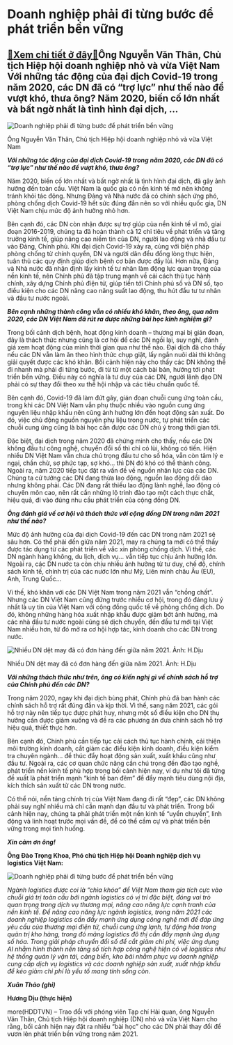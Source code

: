 Doanh nghiệp phải đi từng bước để phát triển bền vững
=====================================================

[:gift:Xem chi tiết ở đây:gift:](https://hddtvn.com/doanh-nghiep-phai-di-tung-buoc-de-phat-trien-ben-vung/)Ông Nguyễn Văn Thân, Chủ tịch Hiệp hội doanh nghiệp nhỏ và vừa Việt Nam Với những tác động của đại dịch Covid-19 trong năm 2020, các DN đã có “trợ lực” như thế nào để vượt khó, thưa ông? Năm 2020, biến cố lớn nhất và bất ngờ nhất là tình hình đại dịch, …
--------------------------------------------------------------------------------------------------------------------------------------------------------------------------------------------------------------------------------------------------------------





![Doanh nghiệp phải đi từng bước để phát triển bền vững](https://hddtvn.com/wp-content/uploads/2021/01/4932_24-4727_IMG_6404.jpg "Doanh nghiệp phải đi từng bước để phát triển bền vững")


Ông Nguyễn Văn Thân, Chủ tịch Hiệp hội doanh nghiệp nhỏ và vừa Việt Nam



***Với những tác động của đại dịch Covid-19 trong năm 2020, các DN đã có “trợ lực” như thế nào để vượt khó, thưa ông?***


Năm 2020, biến cố lớn nhất và bất ngờ nhất là tình hình đại dịch, đã gây ảnh hưởng đến toàn cầu. Việt Nam là quốc gia có nền kinh tế mở nên không tránh khỏi tác động. Nhưng Đảng và Nhà nước đã có chính sách ứng phó, phòng chống dịch Covid-19 hết sức đúng đắn nên so với nhiều quốc gia, DN Việt Nam chịu mức độ ảnh hưởng nhỏ hơn.


Bên cạnh đó, các DN còn nhận được sự trợ giúp của nền kinh tế vĩ mô, giai đoạn 2016-2019, chúng ta đã hoàn thành cả 12 chỉ tiêu về phát triển và tăng trưởng kinh tế, giúp nâng cao niềm tin của DN, người lao động và nhà đầu tư vào Đảng, Chính phủ. Khi đại dịch Covid-19 xảy ra, cùng với biện pháp phòng chống từ chính quyền, DN và người dân đều đồng lòng thực hiện, tuân thủ các quy định giúp dịch bệnh cơ bản được đẩy lùi. Hơn nữa, Đảng và Nhà nước đã nhận định lấy kinh tế tư nhân làm động lực quan trọng của nền kinh tế, nên Chính phủ đã tập trung mạnh về cải cách thủ tục hành chính, xây dựng Chính phủ điện tử, giúp tiến tới Chính phủ số và DN số, tạo điều kiện cho các DN nâng cao năng suất lao động, thu hút đầu tư tư nhân và đầu tư nước ngoài.


***Bên cạnh những thành công vẫn có nhiều khó khăn, theo ông, qua năm 2020, các DN Việt Nam đã rút ra được những bài học kinh nghiệm gì?***


Trong bối cảnh dịch bệnh, hoạt động kinh doanh – thương mại bị gián đoạn, đây là thách thức nhưng cũng là cơ hội để các DN ngồi lại, suy nghĩ, đánh giá xem hoạt động của mình thời gian qua như thế nào. Đại dịch đã cho thấy nếu các DN vẫn làm ăn theo hình thức chụp giật, lấy ngắn nuôi dài thì không giải quyết được các khó khăn. Bối cảnh hiện này cho thấy các DN không thể đi nhanh mà phải đi từng bước, đi từ từ một cách bài bản, hướng tới phát triển bền vững. Điều này có nghĩa là tư duy của các DN, người lãnh đạo DN phải có sự thay đổi theo xu thế hội nhập và các tiêu chuẩn quốc tế.


Bên cạnh đó, Covid-19 đã làm đứt gãy, gián đoạn chuỗi cung ứng toàn cầu, trong khi các DN Việt Nam vẫn phụ thuộc nhiều vào nguồn cung ứng nguyên liệu nhập khẩu nên cũng ảnh hưởng lớn đến hoạt động sản xuất. Do đó, việc chủ động nguồn nguyên phụ liệu trong nước, tự phát triển các chuỗi cung ứng cũng là bài học cần được các DN chú ý trong thời gian tới.


Đặc biệt, đại dịch trong năm 2020 đã chứng minh cho thấy, nếu các DN không đầu tư công nghệ, chuyển đổi số thì chỉ có lùi, không có tiến. Hiện nhiều DN Việt Nam vẫn chưa chú trọng đầu tư cho số hóa, vẫn còn tâm lý e ngại, chần chừ, sợ phức tạp, sợ khó… thì DN đó khó có thể thành công. Ngoài ra, năm 2020 tiếp tục đặt ra vấn đề về nguồn nhân lực của các DN. Chúng ta cứ tưởng các DN đang thừa lao động, nguồn lao động dồi dào nhưng không phải. Các DN đang rất thiếu lao động lành nghề, lao động có chuyên môn cao, nên rất cần những lộ trình đào tạo một cách thực chất, hiệu quả, đi vào đúng nhu cầu phát triển của cộng đồng DN.


***Ông đánh giá về cơ hội và thách thức với cộng đồng DN trong năm 2021 như thế nào?***


Mức độ ảnh hưởng của đại dịch Covid-19 đến các DN trong năm 2021 sẽ sâu hơn. Có thể phải đến giữa năm 2021, may ra chúng ta mới có thể thấy được tác dụng từ các phát triển về vắc xin phòng chống dịch. Vì thế, các DN ngành hàng không, du lịch, dịch vụ… vẫn tiếp tục chịu ảnh hưởng lớn. Ngoài ra, các DN nước ta còn chịu nhiều ảnh hưởng từ tư duy, chế độ, chính sách kinh tế, chính trị của các nước lớn như Mỹ, Liên minh châu Âu (EU), Anh, Trung Quốc…


Vì thế, khó khăn với các DN Việt Nam trong năm 2021 vẫn “chồng chất”. Nhưng các DN Việt Nam cũng đứng trước nhiều cơ hội, trong đó đáng lưu ý nhất là uy tín của Việt Nam với cộng đồng quốc tế về phòng chống dịch. Do đó, không những hàng hóa xuất nhập khẩu được giảm bớt ảnh hưởng, mà các nhà đầu tư nước ngoài cũng sẽ dịch chuyển, đến đầu tư mới tại Việt Nam nhiều hơn, từ đó mở ra cơ hội hợp tác, kinh doanh cho các DN trong nước.





![Nhiều DN dệt may đã có đơn hàng đến giữa năm 2021. 	Ảnh: H.Dịu](https://hddtvn.com/wp-content/uploads/2021/01/5030_23-5346_IMG_3808.jpg "Nhiều DN dệt may đã có đơn hàng đến giữa năm 2021. 	Ảnh: H.Dịu")


Nhiều DN dệt may đã có đơn hàng đến giữa năm 2021. Ảnh: H.Dịu



***Với những thách thức như trên, ông có kiến nghị gì về chính sách hỗ trợ của Chính phủ đến các DN?***


Trong năm 2020, ngay khi đại dịch bùng phát, Chính phủ đã ban hành các chính sách hỗ trợ rất đúng đắn và kịp thời. Vì thế, sang năm 2021, các gói hỗ trợ này nên tiếp tục được phát huy, nhưng một số điều kiện cho DN thụ hưởng cần được giảm xuống và đề ra các phương án đưa chính sách hỗ trợ hiệu quả, thiết thực hơn.


Bên cạnh đó, Chính phủ cần tiếp tục cải cách thủ tục hành chính, cải thiện môi trường kinh doanh, cắt giảm các điều kiện kinh doanh, điều kiện kiểm tra chuyên ngành… để thúc đẩy hoạt động sản xuất, xuất khẩu cũng như đầu tư. Ngoài ra, các cơ quan chức năng cần chú trọng đến đào tạo nghề, phát triển nền kinh tế phù hợp trong bối cảnh hiện nay, ví dụ như tôi đã từng đề xuất là phát triển mạnh “kinh tế ban đêm” để đẩy mạnh tiêu dùng nội địa, kích thích sản xuất từ các DN trong nước.


Có thể nói, nền tảng chính trị của Việt Nam đang đi rất “đẹp”, các DN không phải suy nghĩ nhiều mà chỉ cần mạnh dạn đầu tư và phát triển. Trong bối cảnh hiện nay, chúng ta phải phát triển một nền kinh tế “uyển chuyển”, linh động và linh hoạt trước mọi vấn đề, để có thể cầm cự và phát triển bền vững trong mọi tình huống.


***Xin cảm ơn ông!***





**Ông Đào Trọng Khoa, Phó chủ tịch Hiệp hội Doanh nghiệp dịch vụ logistics Việt Nam:** 



![Doanh nghiệp phải đi từng bước để phát triển bền vững](https://hddtvn.com/wp-content/uploads/2021/01/5107_24-_ong_khoa.jpg "Doanh nghiệp phải đi từng bước để phát triển bền vững")



*Ngành logistics được coi là “chìa khóa” để Việt Nam tham gia tích cực vào chuỗi giá trị toàn cầu bởi ngành logistics có vị trí đặc biệt, đóng vai trò quan trọng trong dịch vụ thương mại, nâng cao năng lực cạnh tranh của nền kinh tế. Để nâng cao năng lực ngành logistics, trong năm 2021 các doanh nghiệp logistics cần đẩy mạnh ứng dụng công nghệ mới để đáp ứng yêu cầu của thương mại điện tử, chuỗi cung ứng lạnh, tự động hóa trong quản trị kho hàng, trong đó mảng logistics đô thị cần đẩy mạnh ứng dụng số hóa. Trong giải pháp chuyển đổi số để cắt giảm chi phí, việc ứng dụng AI nhằm hình thành nền tảng số tích hợp công nghệ hiện có về logistics như hệ thống quản lý vận tải, cảng biển, kho bãi nhằm phục vụ doanh nghiệp cung cấp dịch vụ logistics và các doanh nghiệp sản xuất, xuất nhập khẩu để kéo giảm chi phí là yếu tố mang tính sống còn.*


***Xuân Thảo (ghi)***







**Hương Dịu (thực hiện)**



more(HDDTVN) – Trao đổi với phóng viên Tạp chí Hải quan, ông Nguyễn Văn Thân, Chủ tịch Hiệp hội doanh nghiệp (DN) nhỏ và vừa Việt Nam cho rằng, bối cảnh hiện nay đặt ra nhiều “bài học” cho các DN phải thay đổi để vươn lên phát triển bền vững trong năm 2021.

